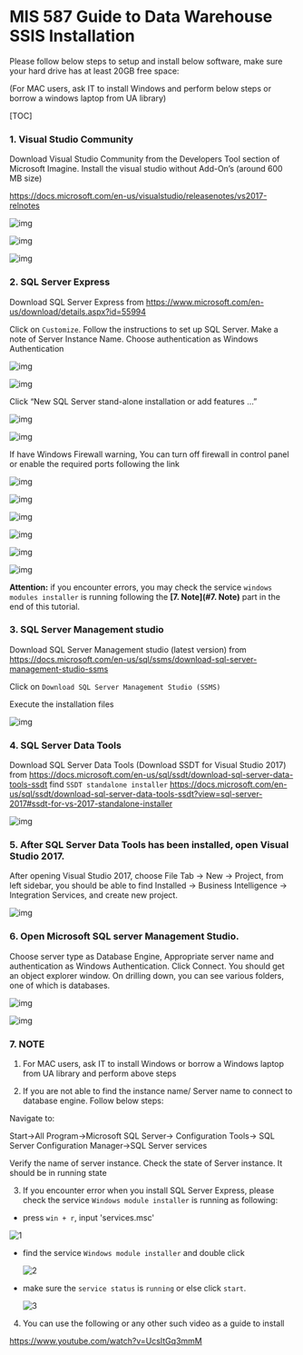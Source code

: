 # MIS 587 Guide to Data Warehouse SSIS Installation



Please follow below steps to setup and install below software, make sure your hard drive has at least 20GB free space: 

(For MAC users, ask IT to install Windows and perform below steps or borrow a windows laptop from UA library)


[TOC]

### 1. Visual Studio Community
Download Visual Studio Community  from the Developers Tool section of Microsoft Imagine. Install the visual studio without Add-On’s (around 600 MB size) 

https://docs.microsoft.com/en-us/visualstudio/releasenotes/vs2017-relnotes

![img](https://github.com/liuhoward/teaching/raw/master/business_intelligence/assets/clip_image001.png)

![img](https://github.com/liuhoward/teaching/raw/master/business_intelligence/assets/clip_image003.png)

![img](https://github.com/liuhoward/teaching/raw/master/business_intelligence/assets/clip_image005.png)




### 2. SQL Server Express
Download SQL Server Express from https://www.microsoft.com/en-us/download/details.aspx?id=55994

Click on `Customize`. Follow the instructions to set up SQL Server. Make a note of Server Instance Name. Choose authentication as Windows Authentication 

![img](https://github.com/liuhoward/teaching/raw/master/business_intelligence/assets/clip_image007.png)

![img](https://github.com/liuhoward/teaching/raw/master/business_intelligence/assets/clip_image009.png)

 

Click “New SQL Server stand-alone installation or add features …”

![img](https://github.com/liuhoward/teaching/raw/master/business_intelligence/assets/clip_image011.png)



![img](https://github.com/liuhoward/teaching/raw/master/business_intelligence/assets/clip_image013.png)



If have Windows Firewall warning, You can turn off firewall in control panel or enable the required ports following the link  

![img](https://github.com/liuhoward/teaching/raw/master/business_intelligence/assets/clip_image015.png)



![img](https://github.com/liuhoward/teaching/raw/master/business_intelligence/assets/clip_image017.png)



![img](https://github.com/liuhoward/teaching/raw/master/business_intelligence/assets/clip_image019.png)



![img](https://github.com/liuhoward/teaching/raw/master/business_intelligence/assets/clip_image021.png)



![img](https://github.com/liuhoward/teaching/raw/master/business_intelligence/assets/clip_image023.png)



![img](https://github.com/liuhoward/teaching/raw/master/business_intelligence/assets/clip_image025.png)

 

**Attention:** if you encounter errors, you may check the service `windows modules installer` is running following the **[7. Note](#7. Note)** part in the end of this tutorial.

### 3.  SQL Server Management studio
Download SQL Server Management studio (latest version) from https://docs.microsoft.com/en-us/sql/ssms/download-sql-server-management-studio-ssms

Click on `Download SQL Server Management Studio (SSMS)`

Execute the installation files 


![img](https://github.com/liuhoward/teaching/raw/master/business_intelligence/assets/clip_image027.png)

 

### 4. SQL Server Data Tools
Download SQL Server Data Tools (Download SSDT for Visual Studio 2017) from https://docs.microsoft.com/en-us/sql/ssdt/download-sql-server-data-tools-ssdt
find `SSDT standalone installer`
https://docs.microsoft.com/en-us/sql/ssdt/download-sql-server-data-tools-ssdt?view=sql-server-2017#ssdt-for-vs-2017-standalone-installer

![img](https://github.com/liuhoward/teaching/raw/master/business_intelligence/assets/clip_image029.png)

 

### 5. After SQL Server Data Tools has been installed, open Visual Studio 2017. 

After opening Visual Studio 2017, choose File Tab -> New -> Project, from left sidebar, you should be able to find Installed -> Business Intelligence -> Integration Services, and create new project.

![img](https://github.com/liuhoward/teaching/raw/master/business_intelligence/assets/clip_image031.png)

 

### 6. Open Microsoft SQL server Management Studio. 
Choose server type as Database Engine, Appropriate server name and authentication as Windows Authentication. Click Connect. You should get an object explorer window. On drilling down, you can see various folders, one of which is databases.

![img](https://github.com/liuhoward/teaching/raw/master/business_intelligence/assets/clip_image033.png)

 

![img](https://github.com/liuhoward/teaching/raw/master/business_intelligence/assets/clip_image035.png)

 

 

### 7. NOTE

1. For MAC users, ask IT to install Windows or borrow a Windows laptop from UA library and perform above steps 

2. If you are not able to find the instance name/ Server name to connect to database engine. Follow below steps: 

Navigate to: 

Start->All Program->Microsoft SQL Server-> Configuration Tools-> SQL Server Configuration Manager->SQL Server services 

Verify the name of server instance. Check the state of Server instance. It should be in running state

3. If you encounter error when you install SQL Server Express, please check the service `Windows module installer` is running as following:

* press `win + r`, input 'services.msc'

 ![1](https://github.com/liuhoward/teaching/raw/master/business_intelligence/assets/1.PNG)

* find the service `Windows module installer` and double click

  ![2](https://github.com/liuhoward/teaching/raw/master/business_intelligence/assets/2.PNG)

* make sure the `service status` is `running` or else click `start`.

  ![3](https://github.com/liuhoward/teaching/raw/master/business_intelligence/assets/3.PNG)

4. You can use the following or any other such video as a guide to install

https://www.youtube.com/watch?v=UcsItGq3mmM